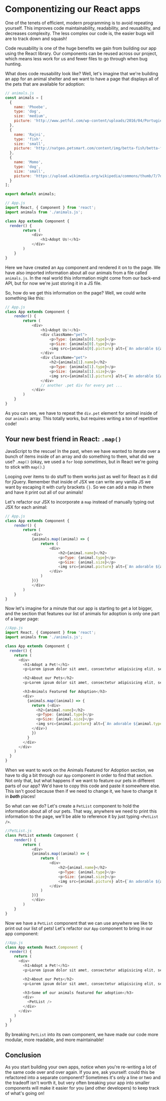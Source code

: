 <!-- Student takeaway: -->
<!--Student will be able to:
- Install React dev tools 
- Understand what .map does
- Explain why you would use .map
- Refactor a section of code into a new component
-->

# Componentizing our React apps

One of the tenets of efficient, modern programming is to avoid repeating yourself. This improves code maintainability, readability, and reusability, and decreases complexity. The less complex our code is, the easier bugs will are to track down and squash!

Code reusability is one of the huge benefits we gain from building our app using the React library. Our components can be reused across our project, which means less work for us and fewer files to go through when bug hunting.

What does code reusability look like? Well, let's imagine that we're building an app for an animal shelter and we want to have a page that displays all of the pets that are available for adoption:

```javascript
// animals.js
const animals = [
  {
    name: 'Phoebe',
    type: 'dog',
    size: 'medium',
    picture: 'http://www.petful.com/wp-content/uploads/2016/04/PortugiesischerWasserhund-LindoDaEstrelaDoMar-750x500.jpg',
  },
  {
    name: 'Rajni',
    type: 'fish',
    size: 'small',
    picture: 'http://natgeo.petsmart.com/content/img/betta-fish/betta-fun-facts.jpg'
  },
  {
    name: 'Momo',
    type: 'dog',
    size: 'small',
    picture: 'https://upload.wikimedia.org/wikipedia/commons/thumb/7/7d/BostonTerrier001.JPG/220px-BostonTerrier001.JPG'
  }
];

export default animals;
```

```javascript
// App.js
import React, { Component } from 'react';
import animals from './animals.js';

class App extends Component {
  render() {
		return (
			<div>
				<h1>Adopt Us!</h1>
			</div>
		)
	}
}

```

Here we have created an `App` component and rendered it on to the page. We have also imported information about all our animals from a file called `animals.js`. In the real world this information might come from our back-end API, but for now we're just storing it in a JS file.

So, how do we get this information on the page? Well, we could write something like this:

```javascript
// App.js
class App extends Component {
    render() {
        return (
            <div>
                <h1>Adopt Us!</h1>
                <div className="pet">
                    <p>Type: {animals[0].type}</p>
                    <p>Size: {animals[0].type}</p>
                    <img src={animals[0].picture} alt={`An adorable ${animals[0].type}`} />
                </div>
                <div className="pet">
                    <h2>{animals[1].name}</h2>
                    <p>Type: {animals[1].type}</p>
                    <p>Size: {animals[1].size}</p>
                    <img src={animals[1].picture} alt={`An adorable ${animals[1].type}`}/>
                </div>
                // another .pet div for every pet ...
            </div>
        )
    }
}
```

As you can see, we have to repeat the `div.pet` element for animal inside of our `animals` array. This totally works, but requires writing a ton of repetitive code!

## Your new best friend in React: `.map()`
JavaScript to the rescue! In the past, when we have wanted to iterate over a bunch of items inside of an array and do something to them, what did we use? `.map()` (okay, we used a `for` loop _sometimes_, but in React we're going to stick with `map()`.)

Looping over items to do stuff to them works just as well for React as it did for jQuery. Remember that inside of JSX we can write any vanilla JS we want by escaping it with curly brackets `{}`. So we can add a map in there and have it print out all of our animals!

Let's refactor our JSX to incorporate a `map` instead of manually typing out JSX for each animal:

```javascript
// App.js
class App extends Component {
    render() {
        return (
            <div>
            {animals.map((animal) => {
                return (
                    <div>
                        <h2>{animal.name}</h2>
                        <p>Type: {animal.type}</p>
                        <p>Size: {animal.size}</p>
                        <img src={animal.picture} alt={`An adorable ${animal.type}`}/>
                    </div>
                )
            })}
            </div>
        )
    }
}
```

Now let's imagine for a minute that our app is starting to get a lot bigger, and the section that features our list of animals for adoption is only one part of a larger page:

```javascript
//App.js
import React, { Component } from 'react';
import animals from './animals.js';

class App extends Component {
  render() {
    return (
      <div>
        <h1>Adopt a Pet!</h1>
        <p>Lorem ipsum dolor sit amet, consectetur adipisicing elit, sed do eiusmod tempor incididunt ut labore et dolore magna aliqua. Ut enim ad minim veniam, quis nostrud exercitation ullamco laboris nisi ut aliquip ex ea commodo consequat. Duis aute irure dolor in reprehenderit in voluptate velit esse cillum dolore eu fugiat nulla pariatur. Excepteur sint occaecat cupidatat non proident, sunt in culpa qui officia deserunt mollit anim id est laborum.</p>

        <h2>About our Pets</h2>
        <p>Lorem ipsum dolor sit amet, consectetur adipisicing elit, sed do eiusmod tempor incididunt ut labore et dolore magna aliqua. Ut enim ad minim veniam, quis nostrud exercitation ullamco laboris nisi ut aliquip ex ea commodo consequat. Duis aute irure dolor in reprehenderit in voluptate velit esse cillum dolore eu fugiat nulla pariatur. Excepteur sint occaecat cupidatat non proident, sunt in culpa qui officia deserunt mollit anim id est laborum.</p>

        <h3>Animals Featured for Adoption</h3>
        <div>
          {animals.map((animal) => {
            return (<div>
              <h2>{animal.name}</h2>
              <p>Type: {animal.type}</p>
              <p>Size: {animal.size}</p>
              <img src={animal.picture} alt={`An adorable ${animal.type}`}/>
            </div>)
            })
          }
        </div>
      </div>
    )
  }
}
```

When we want to work on the Animals Featured for Adoption section, we have to dig a bit through our `App` component in order to find that section. Not only that, but what happens if we want to feature our pets in different parts of our app? We'd have to copy this code and paste it somewhere else. This isn't good because then if we need to change it, we have to change it in **_both_** places!

So what can we do? Let's create a `PetList` component to hold the information about all of our pets. That way, anywhere we need to print this information to the page, we'll be able to reference it by just typing `<PetList />`.

```javascript
//PetList.js
class PetList extends Component {
    render() {
        return (
            <div>
            {animals.map((animal) => {
                return (
                    <div>
                        <h2>{animal.name}</h2>
                        <p>Type: {animal.type}</p>
                        <p>Size: {animal.size}</p>
                        <img src={animal.picture} alt={`An adorable ${animal.type}`}/>
                    </div>
                )
            })}
            </div>
        )
    }
}
```

Now we have a `PetList` component that we can use anywhere we like to print out our list of pets! Let's refactor our `App` component to bring in our app component:

```javascript
//App.js
class App extends React.Component {
  render() {
    return (
      <div>
        <h1>Adopt a Pet!</h1>
        <p>Lorem ipsum dolor sit amet, consectetur adipisicing elit, sed do eiusmod tempor incididunt ut labore et dolore magna aliqua. Ut enim ad minim veniam, quis nostrud exercitation ullamco laboris nisi ut aliquip ex ea commodo consequat. Duis aute irure dolor in reprehenderit in voluptate velit esse cillum dolore eu fugiat nulla pariatur. Excepteur sint occaecat cupidatat non proident, sunt in culpa qui officia deserunt mollit anim id est laborum.</p>

        <h2>About our Pets</h2>
        <p>Lorem ipsum dolor sit amet, consectetur adipisicing elit, sed do eiusmod tempor incididunt ut labore et dolore magna aliqua. Ut enim ad minim veniam, quis nostrud exercitation ullamco laboris nisi ut aliquip ex ea commodo consequat. Duis aute irure dolor in reprehenderit in voluptate velit esse cillum dolore eu fugiat nulla pariatur. Excepteur sint occaecat cupidatat non proident, sunt in culpa qui officia deserunt mollit anim id est laborum.</p>

        <h3>Some of our animals featured for adoption</h3>
        <div>
          <PetList />
        </div>
      </div>
    )
  }
}
```

By breaking `PetList` into its own component, we have made our code more modular, more readable, and more maintainable!

## Conclusion
As you start building your own apps, notice when you're re-writing a lot of the same code over and over again. If you are, ask yourself: could this be refactored into a separate component? Sometimes it's only a line or two and the tradeoff isn't worth it, but very often breaking your app into smaller components will make it easier for you (and other developers) to keep track of what's going on!